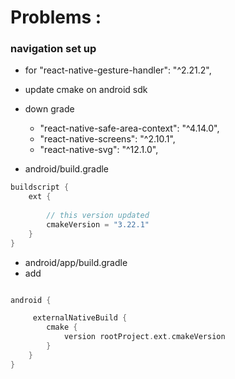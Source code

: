 # Problems :
### navigation set up
- for "react-native-gesture-handler": "^2.21.2",
- update cmake on android sdk
- down grade
    - "react-native-safe-area-context": "^4.14.0",
    - "react-native-screens": "^2.10.1",
    - "react-native-svg": "^12.1.0",


- android/build.gradle
```gradle
buildscript {
    ext {
       
        // this version updated
        cmakeVersion = "3.22.1" 
    }
}

```

- android/app/build.gradle
 - add
```gradle

android {

     externalNativeBuild {
        cmake {
            version rootProject.ext.cmakeVersion
        }
    }
}

```
